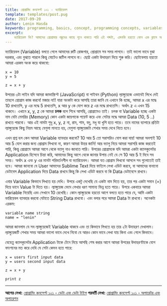 ```yaml
---
title: প্রোগ্রামিং কনসেপ্ট ১০১ - ভ্যারিয়েবল
template: templates/post.pug
date: 2017-09-20
author: Lenin Hasda
keywords: programming, basics, concept, programming concepts, variables,  প্রোগ্রামিং, প্রোগ্রামিং বেসিক, প্রোগ্রামিং কনসেপ্ট, প্রোগ্রামিং ধারনা, ভেরিয়েবল
excerpt:
    ভ্যারিয়েবল কি? আমাদের প্রোগ্রামার বন্ধুদের কাছে শুনে থাকতে পারি এই শব্দটা, এমনকি হয়তো কোন এক ক্লাসে অংক করার সময়ও হয়তো ব্যাবহার করেছি। কিন্তু প্রোগ্রামিং এ এটার কাজ কি? আজকের লেখার এই ভ্যারিয়েবল নিয়ে।
---
```


ভ্যারিয়েবল (Variable) বলতে গেলে আমাদের রুটি রোজগার, প্রোগ্রামে সব সময় লাগবে। তাই ভালো ভাবে বুঝা দরকার, এবং বুঝতে পারলে কিন্তু মোটেও জটিল লাগবে না। ছোট্ট একটা উদাহরণ দিয়ে শুরু করি। ছোটবেলায় হয়তো আমরা এরকম অংক করে থাকবো:

```
x = 10
y = 5

z = x + y
```

উপরের ৩টা লাইন যদি আমরা জাভাস্ক্রিপ্ট (JavaScript) বা পাইথন (Python) ল্যাঙ্গুয়েজে এভাবেই লিখে দেই তাহলে প্রোগ্রাম কাজ করবে! মজার না!! যারা অংকটা করে আসছি তারা জানি যে এখানে কি হচ্ছে, আমরা x এর মদ্ধে 10 রাখতেসি, y এর মদ্ধে 5 রাখতেসি, x আর y কে যোগ করে z এর মদ্ধে রাখতেসি। অর্থাৎ z এ এখন 15 থাকবে। এখানে x, y, z কে আমরা **চলক** বলে শিখে আসছি, প্রোগ্রামেও তাই। চলক বা Variable হচ্ছে একটা নাম যেটা মেমরির (Memory) কোন একটা জায়গাকে পয়েন্ট করে এবং সেটার মদ্ধে আমরা Data (10, 5 ..) রাখতে পারবো। আর এই নামটা শুধু x, y, z না, রাম, শাম, যদু, মধু যা খুশি হতে পারে। তবে নামের ব্যাপারে প্রতিটা ল্যাঙ্গুয়েজে কিছু নিয়ম আছে যেগুলা মানতে হয়, যেগুলা ল্যাঙ্গুয়েজটা শেখার সময় দেখে নিতে হবে।

এখন প্রশ্ন হল কেন আমরা Variable ব্যাবহার করবো? 10 আর 5 তো সরাসরিও যোগ করা যায়!
আমরা অবশ্যই 10 আর 5 যোগ করার জন্য প্রোগ্রাম লিখবো না, কারণ আমরা উত্তর জানি! আর ভ্যালু নিয়ে আমরা সরাসরি কাজ করতেই পারি, কিন্তু প্রোগ্রামে আমরা আগে থেকে ভ্যালু নাও জানতে পারি। উপরের প্রোগ্রামকে যদি আমরা একটা ক্যালকুলেটর Application হিসেবে চিন্তা করি, আমাদের কিন্তু আগে থেকে জানার উপায় নেই যে সে 10 আর 5 ই দিবে সব সময়। অর্থাৎ x এবং y এর মানটা পরিবর্তনশীল বা ভ্যারিয়েবল। আমরা যত প্রোগ্রাম লিখবো আসলে সব গুলোতেই তাই হবে। আমরা জানবো যে User আমাদের Sublime Text দিয়ে ফাইলে লেখা এডিট করবে, বা আমাদের বানানো ডেটাবেস Application দিয়ে Data রাখবে কিন্তু কি লেখা এডিট করবে বা কি Data ডেটাবেসে রাখবে।

এবার Variable কিভাবে লিখতে হয় দেখি। উপরে একটু দেখেছি যে একটা নাম দিতে হয়, তার পর একটা সমান (=) দিয়ে ডানে Value টা দিতে হয়। ল্যাঙ্গুয়েজ ভেদে লেখার ধরণ সামান্য ভিন্ন হতে পারে। উপরে একবারে আমরা Variable নিয়েছি এবং সেখানে 10 রেখেছি। কোন ল্যাঙ্গুয়েজে হয়তো আগে বলতে হতে পারে যে, আমি একটা ভারিয়েবল ব্যাবহার করবো যেটাতে String Data রাখবো। এবং বলার পরে আমরা Data টা রাখবো। অনেকটা এরকম:

```
variable name string
name = "lenin"
```

আমরা জানলাম যে সব ল্যাঙ্গুয়েজেই Variable থাকবে এবং তা কিভাবে লিখতে হয় তার ২টা উদাহরণ দেখালাম। ল্যাঙ্গুয়েজটি শেখার সময় আমরা ভালো ভাবে দেখে নিবো যে আরও কোন ভাবে লেখা যায় কিনা এবং গেলে কিভাবে।

যেহেতু ক্যালকুলেটর Application টাকে টেনে নিয়ে আসছি শেষ করার আগে আমরা উপরের উদাহরণটাকে যোগ ফাংশনের মত করে দেখি যে সেটা কেমন হতে পারে:

```
x = users first input data
y = users second input data

z = x + y

print z
```


------

**আগের লেখা:** [প্রোগ্রামিং কনসেপ্ট ১০১ - ডেটা এবং ডেটা টাইপ](/post/programming-concepts-101-data-and-data-types-bn)
**পরবর্তী লেখা:** [প্রোগ্রামিং কনসেপ্ট ১০১ - অপারেটর এবং অপারেশন](/post/programming-concepts-101-operators-and-operatiorns-bn)

